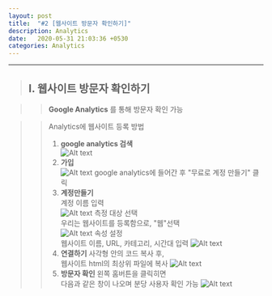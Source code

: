 ```yaml
---
layout: post
title:  "#2 [웹사이트 방문자 확인하기]"
description: Analytics
date:   2020-05-31 21:03:36 +0530
categories: Analytics
---
```


* * * 

> ## I. 웹사이트 방문자 확인하기   
   
>   > **Google Analytics** 를 통해 방문자 확인 가능   
   
>   > Analytics에 웹사이트 등록 방법   
>   > 1. **google analytics 검색**   
![Alt text](img1.jpg "1")
>   > 2. **가입**   
![Alt text](../assets/img/#2/img2.jpg "2")
google analytics에 들어간 후 "무료로 계정 만들기" 클릭   
>   > 3. **계정만들기**   
계정 이름 입력   
![Alt text](../assets/img/#2/img3.jpg "3")
측정 대상 선택   
우리는 웹사이트를 등록함으로, "웹"선택   
![Alt text](../assets/img/#2/img4.jpg "4")
속성 설정   
웹사이트 이름, URL, 카테고리, 시간대 입력
![Alt text](../assets/img/#2/img5.jpg "5")
>   > 4. **연결하기**
사각형 안의 코드 복사 후,   
웹사이트 html의 최상위 파일에 복사
![Alt text](../assets/img/#2/img6.jpg "6")
>   > 5. **방문자 확인**
왼쪽 홈버튼을 클릭히면   
다음과 같은 창이 나오며 분당 사용자 확인 가능
![Alt text](../assets/img/#2/img7.jpg "7")
